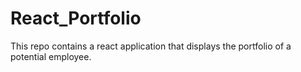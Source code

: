 # React_Portfolio
This repo contains a react application that displays the portfolio of a potential employee.
